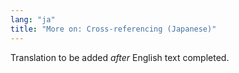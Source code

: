 ```yaml
---
lang: "ja"
title: "More on: Cross-referencing (Japanese)"
---
```

Translation to be added _after_ English text completed.
